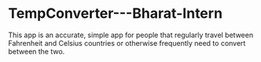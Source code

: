 # TempConverter---Bharat-Intern
 This app is an accurate, simple app for people that regularly travel between Fahrenheit and Celsius countries or otherwise frequently need to convert between the two. 
